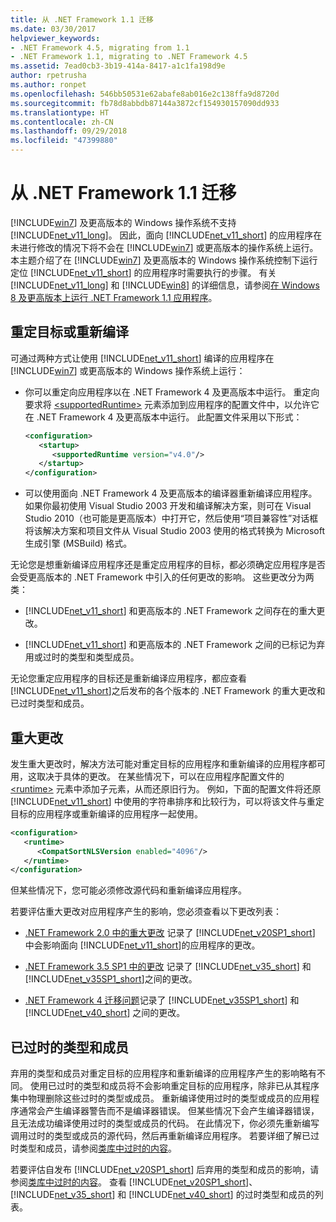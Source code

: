 ```yaml
---
title: 从 .NET Framework 1.1 迁移
ms.date: 03/30/2017
helpviewer_keywords:
- .NET Framework 4.5, migrating from 1.1
- .NET Framework 1.1, migrating to .NET Framework 4.5
ms.assetid: 7ead0cb3-3b19-414a-8417-a1c1fa198d9e
author: rpetrusha
ms.author: ronpet
ms.openlocfilehash: 546bb50531e62abafe8ab016e2c138ffa9d8720d
ms.sourcegitcommit: fb78d8abbdb87144a3872cf154930157090dd933
ms.translationtype: HT
ms.contentlocale: zh-CN
ms.lasthandoff: 09/29/2018
ms.locfileid: "47399880"
---
```

# <a name="migrating-from-the-net-framework-11"></a>从 .NET Framework 1.1 迁移

[!INCLUDE[win7](../../../includes/win7-md.md)] 及更高版本的 Windows 操作系统不支持 [!INCLUDE[net_v11_long](../../../includes/net-v11-long-md.md)]。 因此，面向 [!INCLUDE[net_v11_short](../../../includes/net-v11-short-md.md)] 的应用程序在未进行修改的情况下将不会在 [!INCLUDE[win7](../../../includes/win7-md.md)] 或更高版本的操作系统上运行。 本主题介绍了在 [!INCLUDE[win7](../../../includes/win7-md.md)] 及更高版本的 Windows 操作系统控制下运行定位 [!INCLUDE[net_v11_short](../../../includes/net-v11-short-md.md)] 的应用程序时需要执行的步骤。 有关 [!INCLUDE[net_v11_long](../../../includes/net-v11-long-md.md)] 和 [!INCLUDE[win8](../../../includes/win8-md.md)] 的详细信息，请参阅[在 Windows 8 及更高版本上运行 .NET Framework 1.1 应用程序](../../../docs/framework/install/run-net-framework-1-1-apps.md)。

## <a name="retargeting-or-recompiling"></a>重定目标或重新编译

可通过两种方式让使用 [!INCLUDE[net_v11_short](../../../includes/net-v11-short-md.md)] 编译的应用程序在 [!INCLUDE[win7](../../../includes/win7-md.md)] 或更高版本的 Windows 操作系统上运行：

- 你可以重定向应用程序以在 .NET Framework 4 及更高版本中运行。 重定向要求将 [\<supportedRuntime>](../../../docs/framework/configure-apps/file-schema/startup/supportedruntime-element.md) 元素添加到应用程序的配置文件中，以允许它在 .NET Framework 4 及更高版本中运行。 此配置文件采用以下形式：

    ```xml
    <configuration>
       <startup>
          <supportedRuntime version="v4.0"/>
       </startup>
    </configuration>
    ```

- 可以使用面向 .NET Framework 4 及更高版本的编译器重新编译应用程序。 如果你最初使用 Visual Studio 2003 开发和编译解决方案，则可在 Visual Studio 2010（也可能是更高版本）中打开它，然后使用“项目兼容性”对话框将该解决方案和项目文件从 Visual Studio 2003 使用的格式转换为 Microsoft 生成引擎 (MSBuild) 格式。

无论您是想重新编译应用程序还是重定应用程序的目标，都必须确定应用程序是否会受更高版本的 .NET Framework 中引入的任何更改的影响。 这些更改分为两类：

- [!INCLUDE[net_v11_short](../../../includes/net-v11-short-md.md)] 和更高版本的 .NET Framework 之间存在的重大更改。

- [!INCLUDE[net_v11_short](../../../includes/net-v11-short-md.md)] 和更高版本的 .NET Framework 之间的已标记为弃用或过时的类型和类型成员。

无论您重定应用程序的目标还是重新编译应用程序，都应查看 [!INCLUDE[net_v11_short](../../../includes/net-v11-short-md.md)]之后发布的各个版本的 .NET Framework 的重大更改和已过时类型和成员。

## <a name="breaking-changes"></a>重大更改

发生重大更改时，解决方法可能对重定目标的应用程序和重新编译的应用程序都可用，这取决于具体的更改。 在某些情况下，可以在应用程序配置文件的 [\<runtime>](../../../docs/framework/configure-apps/file-schema/startup/supportedruntime-element.md) 元素中添加子元素，从而还原旧行为。 例如，下面的配置文件将还原 [!INCLUDE[net_v11_short](../../../includes/net-v11-short-md.md)] 中使用的字符串排序和比较行为，可以将该文件与重定目标的应用程序或重新编译的应用程序一起使用。

```xml
<configuration>
   <runtime>
      <CompatSortNLSVersion enabled="4096"/>
   </runtime>
</configuration>
```

但某些情况下，您可能必须修改源代码和重新编译应用程序。

若要评估重大更改对应用程序产生的影响，您必须查看以下更改列表：

- [.NET Framework 2.0 中的重大更改](https://go.microsoft.com/fwlink/?LinkId=125263) 记录了 [!INCLUDE[net_v20SP1_short](../../../includes/net-v20sp1-short-md.md)] 中会影响面向 [!INCLUDE[net_v11_short](../../../includes/net-v11-short-md.md)]的应用程序的更改。

- [.NET Framework 3.5 SP1 中的更改](https://go.microsoft.com/fwlink/?LinkID=186989) 记录了 [!INCLUDE[net_v35_short](../../../includes/net-v35-short-md.md)] 和 [!INCLUDE[net_v35SP1_short](../../../includes/net-v35sp1-short-md.md)]之间的更改。

- [.NET Framework 4 迁移问题](../../../docs/framework/migration-guide/net-framework-4-migration-issues.md)记录了 [!INCLUDE[net_v35SP1_short](../../../includes/net-v35sp1-short-md.md)] 和 [!INCLUDE[net_v40_short](../../../includes/net-v40-short-md.md)] 之间的更改。

## <a name="obsolete-types-and-members"></a>已过时的类型和成员

弃用的类型和成员对重定目标的应用程序和重新编译的应用程序产生的影响略有不同。 使用已过时的类型和成员将不会影响重定目标的应用程序，除非已从其程序集中物理删除这些过时的类型或成员。 重新编译使用过时的类型或成员的应用程序通常会产生编译器警告而不是编译器错误。 但某些情况下会产生编译器错误，且无法成功编译使用过时的类型或成员的代码。 在此情况下，你必须先重新编写调用过时的类型或成员的源代码，然后再重新编译应用程序。 若要详细了解已过时类型和成员，请参阅[类库中过时的内容](../../../docs/framework/whats-new/whats-obsolete.md)。

若要评估自发布 [!INCLUDE[net_v20SP1_short](../../../includes/net-v20sp1-short-md.md)] 后弃用的类型和成员的影响，请参阅[类库中过时的内容](../../../docs/framework/whats-new/whats-obsolete.md)。 查看 [!INCLUDE[net_v20SP1_short](../../../includes/net-v20sp1-short-md.md)]、[!INCLUDE[net_v35_short](../../../includes/net-v35-short-md.md)] 和 [!INCLUDE[net_v40_short](../../../includes/net-v40-short-md.md)] 的过时类型和成员的列表。